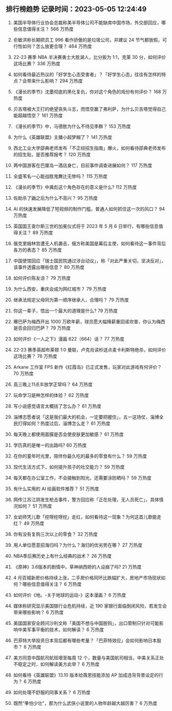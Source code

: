 
## 排行榜趋势 记录时间：2023-05-05 12:24:49
  
  1. 美国半导体行业协会总裁称美半导体公司不能缺席中国市场，外交部回应，哪些信息值得关注？ 566 万热度
    
  2. 俞敏洪称长期把员工 996 看作骄傲的是垃圾公司，并建议 24 节气都放假，可行性如何？怎么放更合理？ 464 万热度
    
  3. 22-23 赛季 NBA 半决赛勇士大胜湖人，比分扳为 1:1，克莱 30 分，如何评价这场比赛？ 336 万热度
    
  4. 如何看待最近热议的「好学生心态受害者」？「好学生心态」往往有怎样的特点？会带来什么影响？ 294 万热度
    
  5. 《漫长的季节》沈墨彻底的黑化复仇，你对这个角色的戏份有何评价？ 168 万热度
    
  6. 贝吉塔被大王打的绝望丧失斗志，而悟空赢了弗利萨，为什么贝吉塔觉得自己能超越悟空？ 161 万热度
    
  7. 《漫长的季节》中，马德胜为什么不待见李群？ 153 万热度
    
  8. 为什么《英雄联盟》主播小超梦糊了？ 141 万热度
    
  9. 西北工业大学邵典老师发布「不正经招生指南」爆火，如何看待邵典老师发布的招生贴，是否推荐报考？ 120 万热度
    
  10. 两中国游客在巴厘岛一酒店身亡，目前事件调查进展如何？ 117 万热度
    
  11. 全盛苇名一心能战胜鬼舞辻无惨吗？ 115 万热度
    
  12. 《漫长的季节》中龚彪这个角色存在的意义是什么? 112 万热度
    
  13. 佐助杀了鼬之后为什么不高兴？ 95 万热度
    
  14. AI 的快速发展降低了短视频的制作门槛，普通人如何抓住这一次的风口？ 94 万热度
    
  15. 英国国王查尔斯三世的加冕仪式将于 2023 年 5 月 6 日举行，有哪些信息值得关注？ 89 万热度
    
  16. 俄克里姆林宫遭无人机袭击，俄方称美国是幕后主使，如何看待这一事件背后各方的表态？ 85 万热度
    
  17. 中国使馆回应「瑞士国民院通过涉台动议」，称「对此严重关切，坚决反对」，该事件透露出哪些信息？ 80 万热度
    
  18. 如何评价陈友谅？ 79 万热度
    
  19. 为什么西安，重庆会成为网红城市？ 79 万热度
    
  20. 继承法规定父母同为第一顺序继承人，合理吗？ 79 万热度
    
  21. 你这一辈子，悟出一个最大的道理是什么? 79 万热度
    
  22. 曝巴萨为梅西开出 1000 万欧年薪，球员愿大幅降薪重回诺坎普，你认为梅西是否会回归巴萨？ 79 万热度
    
  23. 如何评价《一人之下》漫画 622（664）话？ 77 万热度
    
  24. 22-23 赛季英超布莱顿 1:0 曼联，卢克肖读秒送点麦卡利斯特绝杀，如何评价这场比赛？ 76 万热度
    
  25. Arkane 工作室 FPS 新作《红霞岛》已正式发售，玩家对此游戏有何评价？ 70 万热度
    
  26. 高三晚上11点半放学正常吗？ 64 万热度
    
  27. 玩命学习是种怎样的体验？ 62 万热度
    
  28. 写小说感觉语言太概括了怎么办？ 61 万热度
    
  29. 淄博志愿者说「这是我们最大的机会，一定要把握住」，五一这场仗，淄博全民打得如何？热度过后，淄博怎么走？ 61 万热度
    
  30. 每天晚上都使用面膜是否会使皮肤更加敏感？ 61 万热度
    
  31. 学历真的是唯一的出路吗? 60 万热度
    
  32. 在你的童年时光里，陪伴你最久吃的最多的零食有什么？ 59 万热度
    
  33. 现代生活方式下，如何提升孩子的社交能力？ 59 万热度
    
  34. 每天都在办公室工作，不会接触到阳光，还需要涂防晒吗？ 59 万热度
    
  35. 有什么实用的 AI 绘画软件推荐？ 51 万热度
    
  36. 网传江苏江阴发生枪击事件，警方回应称「正在处理，无人员死亡」，具体情况如何？ 51 万热度
    
  37. 女幼师凭儿歌「挖呀挖呀挖」走红，如何看待这一现象？为何这首儿歌能走红？ 49 万热度
    
  38. 你有没有复购三次以上的零食？ 32 万热度
    
  39. 用人单位愿意招海归吗？为什么？海归的优劣势在哪？ 27 万热度
    
  40. NBA季后赛历史上有什么经典的战术？ 26 万热度
    
  41. 《原神》3.6版本的剧情中，草神纳西妲的人设崩了吗? 21 万热度
    
  42. 4 月百城新房价格持续上涨，二手房价格同环比跌幅扩大，房地产市场现状如何？哪些信息值得关注？ 6 万热度
    
  43. 如何评价《地。-关于地球的运动-》这本漫画？ 6 万热度
    
  44. 媒体称研究显示美国银行业危机持续，近 190 家银行面临倒闭风险，若发生会带来哪些影响？ 6 万热度
    
  45. 美国国家安全顾问沙利文称「美国不想与中国脱钩」，出口管制只针对可能影响中美军事平衡的技术，如何解读？ 6 万热度
    
  46. 巴菲特大举投资日本背后都有哪些考量？「巴菲特效应」会如何影响日本股市？ 6 万热度
    
  47. 美方同意中国航司航班增至每周 12 个，数量与美国航司相当，中美关系正处不稳定之时，如何解读美方此举？ 6 万热度
    
  48. 如何看待《英雄联盟》13.10 版本给薇恩技能添加 AP 加成违背背景设定的行为？ 6 万热度
    
  49. 如何处理不舒服的同事关系？ 6 万热度
    
  50. 既然“拳怕少壮”，那为什么武侠小说里的人物年龄越大越厉害？ 6 万热度
    